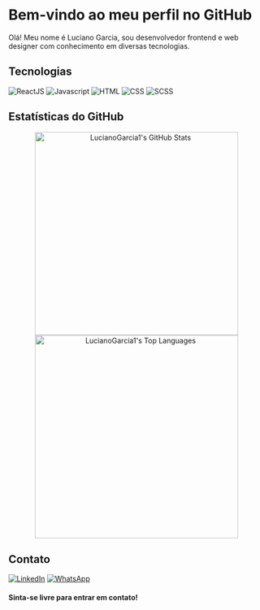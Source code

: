# Bem-vindo ao meu perfil no GitHub

Olá! Meu nome é Luciano Garcia, sou desenvolvedor frontend e web designer com conhecimento em diversas tecnologias.

## Tecnologias

<div>
 <img src="https://img.shields.io/badge/-ReactJS-61DAFB?style=flat-square&logo=React&logoColor=white" alt="ReactJS"/>
 <img src="https://img.shields.io/badge/-Javascript-F7DF1E?style=flat-square&logo=Javascript&logoColor=white" alt="Javascript"/>
 <img src="https://img.shields.io/badge/-HTML-E34F26?style=flat-square&logo=HTML5&logoColor=white" alt="HTML"/>
 <img src="https://img.shields.io/badge/-CSS-1572B6?style=flat-square&logo=CSS3&logoColor=white" alt="CSS"/>
 <img src="https://img.shields.io/badge/-SCSS-CC6699?style=flat-square&logo=Sass&logoColor=white" alt="SCSS"/>
</div>

## Estatísticas do GitHub

<div align="center">
  <img src="https://github-readme-stats.vercel.app/api?username=LucianoGarcia1&show_icons=true&theme=dark&count_private=true" alt="LucianoGarcia1's GitHub Stats" width="400px"/>
  <img src="https://github-readme-stats.vercel.app/api/top-langs/?username=LucianoGarcia1&layout=compact&theme=dark" alt="LucianoGarcia1's Top Languages" width="400px"/>
</div>

## Contato
<a href="https://www.linkedin.com/in/luciano-garcia-a6b0a2209/" target="_blank"><img src="https://img.shields.io/badge/LinkedIn-0077B5?style=flat-square&logo=linkedin&logoColor=white" alt="LinkedIn" /></a> 
<a href="https://api.whatsapp.com/send?phone=5521997963489" target="_blank"><img src="https://img.shields.io/badge/whatsapp-34af23?style=flat-square&logo=whatsapp&logoColor=white" alt="WhatsApp" /></a>
 
#### Sinta-se livre para entrar em contato!
